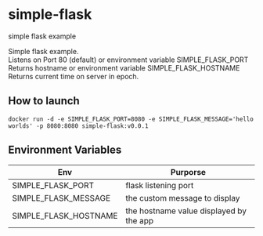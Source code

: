 # simple-flask
simple flask example  

Simple flask example.  
Listens on Port 80 (default) or environment variable SIMPLE_FLASK_PORT  
Returns hostname or environment variable SIMPLE_FLASK_HOSTNAME  
Returns current time on server in epoch.      


## How to launch

`docker run -d -e SIMPLE_FLASK_PORT=8080 -e SIMPLE_FLASK_MESSAGE='hello worlds' -p 8080:8080 simple-flask:v0.0.1`

## Environment Variables
Env | Purporse
--- | ---
SIMPLE_FLASK_PORT | flask listening port
SIMPLE_FLASK_MESSAGE | the custom message to display
SIMPLE_FLASK_HOSTNAME | the hostname value displayed by the app
